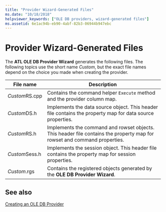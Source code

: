```yaml
---
title: "Provider Wizard-Generated Files"
ms.date: "10/18/2018"
helpviewer_keywords: ["OLE DB providers, wizard-generated files"]
ms.assetid: 6e1ac94b-eb90-4abf-82b3-06944b947ebc
---
```

# Provider Wizard-Generated Files

The **ATL OLE DB Provider Wizard** generates the following files. The following topics use the short name *Custom*, but the exact file names depend on the choice you made when creating the provider.

|File name|Description|
|---------------|-----------------|
|*Custom*RS.cpp|Contains the command helper `Execute` method and the provider column map.|
|*Custom*DS.h|Implements the data source object. This header file contains the property map for data source properties.|
|*Custom*RS.h|Implements the command and rowset objects. This header file contains the property map for rowset and command properties.|
|*Custom*Sess.h|Implements the session object. This header file contains the property map for session properties.|
|*Custom*.rgs|Contains the registered objects generated by the **OLE DB Provider Wizard**.|

## See also

[Creating an OLE DB Provider](../../data/oledb/creating-an-ole-db-provider.md)<br/>
